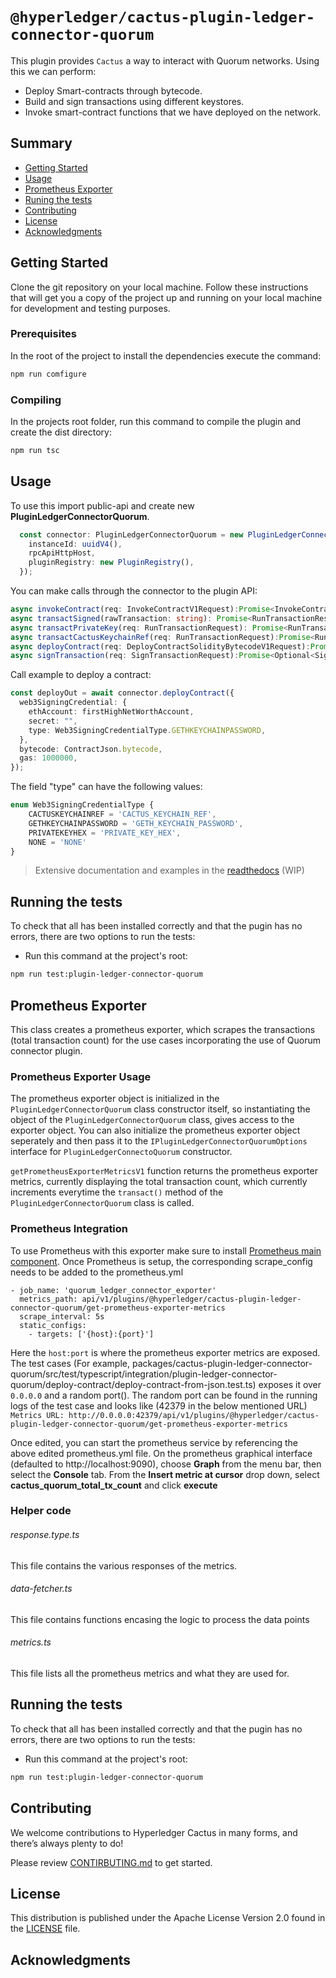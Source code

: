 # `@hyperledger/cactus-plugin-ledger-connector-quorum`

This plugin provides `Cactus` a way to interact with Quorum networks. Using this we can perform:
* Deploy Smart-contracts through bytecode.
* Build and sign transactions using different keystores.
* Invoke smart-contract functions that we have deployed on the network.

## Summary

  - [Getting Started](#getting-started)
  - [Usage](#usage)
  - [Prometheus Exporter](#prometheus-exporter)
  - [Runing the tests](#running-the-tests)
  - [Contributing](#contributing)
  - [License](#license)
  - [Acknowledgments](#acknowledgments)

## Getting Started

Clone the git repository on your local machine. Follow these instructions that will get you a copy of the project up and running on
your local machine for development and testing purposes.

### Prerequisites

In the root of the project to install the dependencies execute the command:
```sh
npm run comfigure
```

### Compiling

In the projects root folder, run this command to compile the plugin and create the dist directory:
```sh
npm run tsc
```

## Usage

To use this import public-api and create new **PluginLedgerConnectorQuorum**.
```typescript
  const connector: PluginLedgerConnectorQuorum = new PluginLedgerConnectorQuorum({
    instanceId: uuidV4(),
    rpcApiHttpHost,
    pluginRegistry: new PluginRegistry(),
  });
```
You can make calls through the connector to the plugin API:

```typescript
async invokeContract(req: InvokeContractV1Request):Promise<InvokeContractV1Response>;
async transactSigned(rawTransaction: string): Promise<RunTransactionResponse>;
async transactPrivateKey(req: RunTransactionRequest): Promise<RunTransactionResponse>;
async transactCactusKeychainRef(req: RunTransactionRequest):Promise<RunTransactionResponse>;
async deployContract(req: DeployContractSolidityBytecodeV1Request):Promise<RunTransactionResponse>;
async signTransaction(req: SignTransactionRequest):Promise<Optional<SignTransactionResponse>>;
```

Call example to deploy a contract:
```typescript
const deployOut = await connector.deployContract({
  web3SigningCredential: {
    ethAccount: firstHighNetWorthAccount,
    secret: "",
    type: Web3SigningCredentialType.GETHKEYCHAINPASSWORD,
  },
  bytecode: ContractJson.bytecode,
  gas: 1000000,
});
```
The field "type" can have the following values:
```typescript
enum Web3SigningCredentialType {
    CACTUSKEYCHAINREF = 'CACTUS_KEYCHAIN_REF',
    GETHKEYCHAINPASSWORD = 'GETH_KEYCHAIN_PASSWORD',
    PRIVATEKEYHEX = 'PRIVATE_KEY_HEX',
    NONE = 'NONE'
}
```
> Extensive documentation and examples in the [readthedocs](https://readthedocs.org/projects/hyperledger-cactus/) (WIP)

## Running the tests

To check that all has been installed correctly and that the pugin has no errors, there are two options to run the tests:

* Run this command at the project's root:
```sh
npm run test:plugin-ledger-connector-quorum
```
## Prometheus Exporter

This class creates a prometheus exporter, which scrapes the transactions (total transaction count) for the use cases incorporating the use of Quorum connector plugin.

### Prometheus Exporter Usage
The prometheus exporter object is initialized in the `PluginLedgerConnectorQuorum` class constructor itself, so instantiating the object of the `PluginLedgerConnectorQuorum` class, gives access to the exporter object.
You can also initialize the prometheus exporter object seperately and then pass it to the `IPluginLedgerConnectorQuorumOptions` interface for `PluginLedgerConnectoQuorum` constructor.

`getPrometheusExporterMetricsV1` function returns the prometheus exporter metrics, currently displaying the total transaction count, which currently increments everytime the `transact()` method of the `PluginLedgerConnectorQuorum` class is called.

### Prometheus Integration
To use Prometheus with this exporter make sure to install [Prometheus main component](https://prometheus.io/download/).
Once Prometheus is setup, the corresponding scrape_config needs to be added to the prometheus.yml

```(yaml)
- job_name: 'quorum_ledger_connector_exporter'
  metrics_path: api/v1/plugins/@hyperledger/cactus-plugin-ledger-connector-quorum/get-prometheus-exporter-metrics
  scrape_interval: 5s
  static_configs:
    - targets: ['{host}:{port}']
```

Here the `host:port` is where the prometheus exporter metrics are exposed. The test cases (For example, packages/cactus-plugin-ledger-connector-quorum/src/test/typescript/integration/plugin-ledger-connector-quorum/deploy-contract/deploy-contract-from-json.test.ts) exposes it over `0.0.0.0` and a random port(). The random port can be found in the running logs of the test case and looks like (42379 in the below mentioned URL)
`Metrics URL: http://0.0.0.0:42379/api/v1/plugins/@hyperledger/cactus-plugin-ledger-connector-quorum/get-prometheus-exporter-metrics`

Once edited, you can start the prometheus service by referencing the above edited prometheus.yml file.
On the prometheus graphical interface (defaulted to http://localhost:9090), choose **Graph** from the menu bar, then select the **Console** tab. From the **Insert metric at cursor** drop down, select **cactus_quorum_total_tx_count** and click **execute**

### Helper code

###### response.type.ts
This file contains the various responses of the metrics.

###### data-fetcher.ts
This file contains functions encasing the logic to process the data points

###### metrics.ts
This file lists all the prometheus metrics and what they are used for.

## Running the tests

To check that all has been installed correctly and that the pugin has no errors, there are two options to run the tests:

* Run this command at the project's root:
```sh
npm run test:plugin-ledger-connector-quorum
```

## Contributing

We welcome contributions to Hyperledger Cactus in many forms, and there’s always plenty to do!

Please review [CONTIRBUTING.md](../../CONTRIBUTING.md) to get started.

## License

This distribution is published under the Apache License Version 2.0 found in the [LICENSE](../../LICENSE) file.

## Acknowledgments 
```